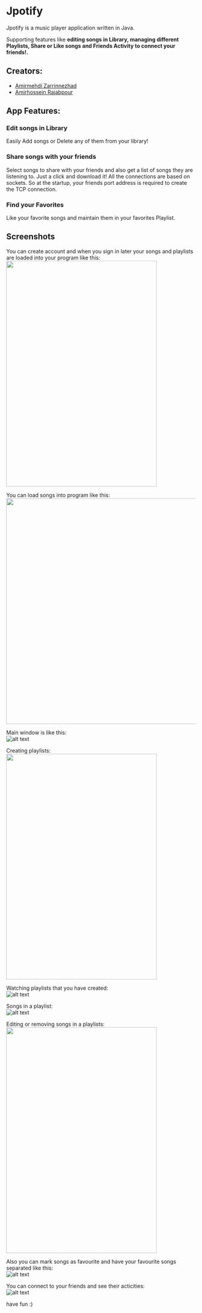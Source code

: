 # Jpotify
Jpotify is a music player application written in Java.


Supporting features like **editing songs in Library, managing different Playlists, Share or Like songs and Friends Activity to connect your friends!.**<br>



## Creators:
- [Amirmehdi Zarrinnezhad](https://github.com/amzarrinnezhad "Amirmehdi Zarrinnezhad")
- [Amirhossein Rajabpour](https://github.com/Amirhossein-Rajabpour "Amirhossein Rajabpour")


## App Features:
### Edit songs in Library<br>
Easily Add songs or Delete any of them from your library!

### Share songs with your friends<br>
Select songs to share with your friends and also get a list of songs they are listening to. Just a click and download it!
All the connections are based on sockets. So at the startup, your friends port address is required to create the TCP connection.

### Find your Favorites<br>
Like your favorite songs and maintain them in your favorites Playlist.<br>


## Screenshots
You can create account and when you sign in later your songs and playlists are loaded into your program like this: <br>
<img src="https://github.com/Amirhossein-Rajabpour/Jpotify/blob/master/Jpotify%20SC/Login%20Window.png" width="400" height="600">

You can load songs into program like this: <br>
<img src="https://github.com/Amirhossein-Rajabpour/Jpotify/blob/master/Jpotify%20SC/Add%20to%20Library.png" width="800" height="600">

Main window is like this: <br>
![alt text](https://github.com/Amirhossein-Rajabpour/Jpotify/blob/master/Jpotify%20SC/Songs.png "Logo Title Text 1")

Creating playlists: <br>
<img src="https://github.com/Amirhossein-Rajabpour/Jpotify/blob/master/Jpotify%20SC/New%20Playlist.png" width="400" height="600">

Watching playlists that you have created: <br>
![alt text](https://github.com/Amirhossein-Rajabpour/Jpotify/blob/master/Jpotify%20SC/Playlists.png "Logo Title Text 1")

Songs in a playlist: <br>
![alt text](https://github.com/Amirhossein-Rajabpour/Jpotify/blob/master/Jpotify%20SC/Playlist%201.png "Logo Title Text 1")

Editing or removing songs in a playlists: <br>
<img src="https://github.com/Amirhossein-Rajabpour/Jpotify/blob/master/Jpotify%20SC/Edit%20%26%20Remove.png" width="400" height="600">

Also you can mark songs as favourite and have your favourite songs separated like this: <br>
![alt text](https://github.com/Amirhossein-Rajabpour/Jpotify/blob/master/Jpotify%20SC/Favorites.png "Logo Title Text 1")

You can connect to your friends and see their acticities: <br>
![alt text](https://github.com/Amirhossein-Rajabpour/Jpotify/blob/master/Jpotify%20SC/Friend%20Activity.png "Logo Title Text 1")

have fun :)
